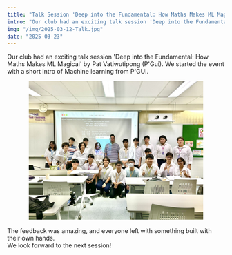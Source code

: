 ```yaml
---
title: "Talk Session 'Deep into the Fundamental: How Maths Makes ML Magical' by Pat Vatiwutipong"
intro: "Our club had an exciting talk session 'Deep into the Fundamental: How Maths Makes ML Magical' by Pat Vatiwutipong (P'Gui)"
img: "/img/2025-03-12-Talk.jpg"
date: "2025-03-23"
---
```

Our club had an exciting talk session 'Deep into the Fundamental: How Maths Makes ML Magical' by Pat Vatiwutipong (P'Gui). 
We started the event with a short intro of Machine learning from P'GUI.


<div align="center">
  <img src="/public/img/2025-03-12-Talk.jpg" alt="talk" width="80%" />
</div>

The feedback was amazing, and everyone left with something built with their own hands.  
We look forward to the next session!